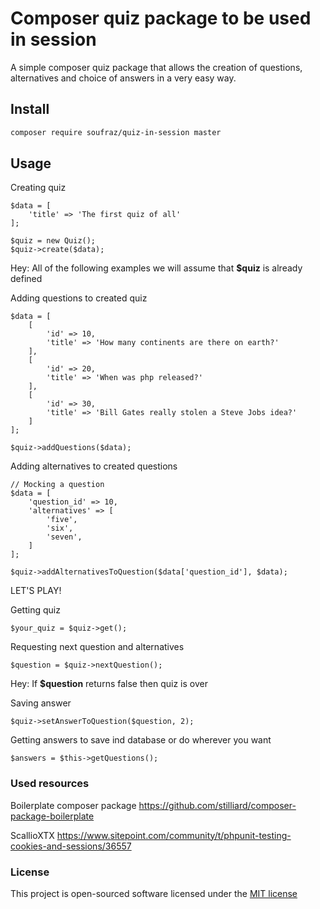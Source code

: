 # Composer quiz package to be used in session

A simple composer quiz package that allows the creation of questions, alternatives and choice of answers in a very easy way.

## Install
```bash
composer require soufraz/quiz-in-session master
```


## Usage

Creating quiz
```
$data = [
    'title' => 'The first quiz of all'
];

$quiz = new Quiz();
$quiz->create($data);
```

Hey: All of the following examples we will assume that **$quiz** is already defined

Adding questions to created quiz
```
$data = [
    [
        'id' => 10,
        'title' => 'How many continents are there on earth?'
    ],
    [
        'id' => 20,
        'title' => 'When was php released?'
    ],
    [
        'id' => 30,
        'title' => 'Bill Gates really stolen a Steve Jobs idea?'
    ]
];

$quiz->addQuestions($data);
```

Adding alternatives to created questions
```
// Mocking a question
$data = [
    'question_id' => 10,
    'alternatives' => [
        'five',
        'six',
        'seven',
    ]
];

$quiz->addAlternativesToQuestion($data['question_id'], $data);
```

LET'S PLAY!

Getting quiz
```
$your_quiz = $quiz->get();
```

Requesting next question and alternatives
```
$question = $quiz->nextQuestion();
```
Hey: If **$question** returns false then quiz is over

Saving answer
```
$quiz->setAnswerToQuestion($question, 2);
```

Getting answers to save ind database or do wherever you want
```
$answers = $this->getQuestions();
```

### Used resources
Boilerplate composer package
https://github.com/stilliard/composer-package-boilerplate

ScallioXTX 
https://www.sitepoint.com/community/t/phpunit-testing-cookies-and-sessions/36557

### License

This project is open-sourced software licensed under the [MIT license](http://opensource.org/licenses/MIT)


